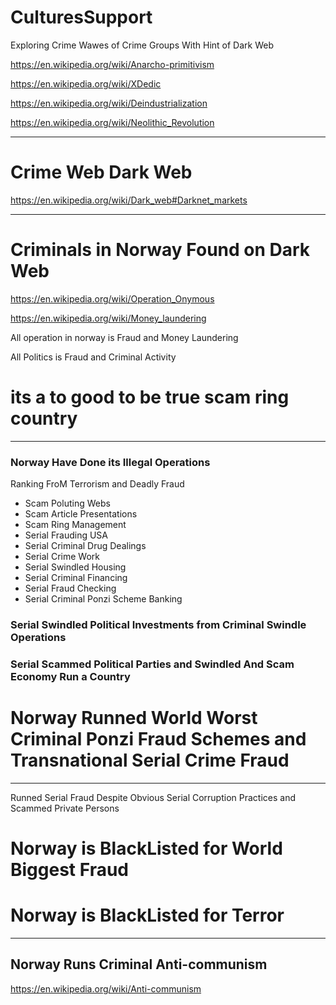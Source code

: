 # CulturesSupport



Exploring Crime Wawes of Crime Groups With Hint of Dark Web



https://en.wikipedia.org/wiki/Anarcho-primitivism

https://en.wikipedia.org/wiki/XDedic


https://en.wikipedia.org/wiki/Deindustrialization

https://en.wikipedia.org/wiki/Neolithic_Revolution

---------------------

# Crime Web Dark Web




https://en.wikipedia.org/wiki/Dark_web#Darknet_markets

------------------

# Criminals in Norway Found on Dark Web


https://en.wikipedia.org/wiki/Operation_Onymous


https://en.wikipedia.org/wiki/Money_laundering


All operation in norway is Fraud and Money Laundering

All Politics is Fraud and Criminal Activity




# its a to good to be true scam ring country




------------------


### Norway Have Done its Illegal Operations 

Ranking FroM Terrorism and Deadly Fraud

- Scam Poluting Webs
- Scam Article Presentations
- Scam Ring Management
- Serial Frauding USA
- Serial Criminal Drug Dealings
- Serial Crime Work
- Serial Swindled Housing
- Serial Criminal Financing
- Serial Fraud Checking
- Serial Criminal Ponzi Scheme Banking


### Serial Swindled Political Investments from Criminal Swindle Operations
### Serial Scammed Political Parties and Swindled And Scam Economy Run a Country
# Norway Runned World Worst Criminal Ponzi Fraud Schemes and Transnational Serial Crime Fraud


---------------

Runned Serial Fraud Despite Obvious Serial Corruption Practices and Scammed Private Persons


# Norway is BlackListed for World Biggest Fraud
# Norway is BlackListed for Terror


---------------

## Norway Runs Criminal Anti-communism

https://en.wikipedia.org/wiki/Anti-communism
